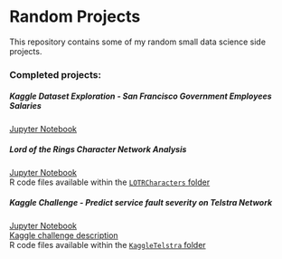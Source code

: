 # Random Projects
This repository contains some of my random small data science side projects.  
  
### Completed projects:  
##### Kaggle Dataset Exploration - San Francisco Government Employees Salaries
<a href="http://nbviewer.jupyter.org/github/janie128/Random_Projects/blob/master/SFsalaries.ipynb" target="_blank">Jupyter Notebook</a>  
  
##### Lord of the Rings Character Network Analysis
<a href="http://nbviewer.jupyter.org/github/janie128/Random_Projects/blob/master/LOTRCharacters/LOTRCharacters.ipynb" target="_blank">Jupyter Notebook</a>  
R code files available within the <a href="LOTRCharacters" target="_blank">`LOTRCharacters` folder</a>  
  
##### Kaggle Challenge - Predict service fault severity on Telstra Network
<a href="http://nbviewer.jupyter.org/github/janie128/Random_Projects/blob/master/KaggleTelstra/KaggleTelstra.ipynb" target="_blank">Jupyter Notebook</a>  
<a href="https://www.kaggle.com/c/telstra-recruiting-network" target="_blank">Kaggle challenge description</a>  
R code files available within the <a href="KaggleTelstra" target="_blank">`KaggleTelstra` folder</a>  
